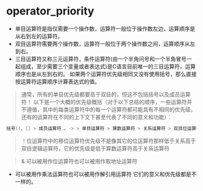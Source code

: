 <link href="../../css/style.css" rel="stylesheet" type="text/css" />

# operator_priority
 + 单目运算符是指仅需要一个操作数，运算符一般位于操作数左边，运算顺序是从右到左的运算符。
 + 双目运算符需要两个操作数，运算符一般位于两个操作数之间，运算顺序从左到右。
 + 三目运算符又称三元运算符，条件运算符(由一个半角问号和一个半角冒号一起组成，至少需要三个变量或者表达式)是C语言目前唯一的三目运算符，运算顺序也是从左到右的。
如果两个运算符优先级相同又没有使用括号，那么直接按运算符运算顺序计算表达式的值。

> 通常，所有的单目优先级都要高于双目的，但这不包括括号以及成员运算符！
以下是一个大概的优先级概括（对于以下总结的顺序，一些运算符并不遵循，其中的每类运算符中的每一个运算符都可能具有不相同的优先级，还有的运算符在不同的上下文下甚至代表了不同的意义和功能）：
```c
括号()、[] > 成员运算符.、-> > 单目运算符 > 算数运算符 > 关系运算符 > 双目位运算符 > 双目逻辑运算符 > 条件运算符 > 赋值运算符 > 逗号运算符
```

> ！位运算符中的移位运算符优先级不是像其它的位运算符那样低于关系高于双目逻辑运算符，它的优先级是低于算数运算符高于关系运算符

> & 可以被用作位运算符也可以被用作取地址运算符
* 可以被用作乘法运算符也可以被用作解引用运算符
它们的意义和优先级都是不一样的。
